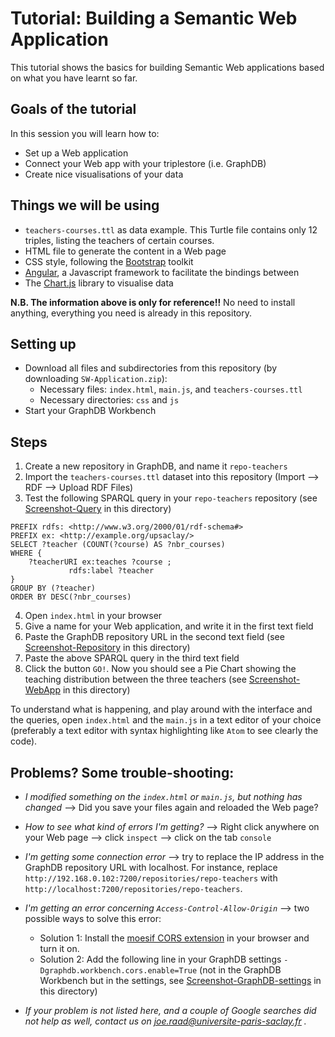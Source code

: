 # Tutorial: Building a Semantic Web Application

This tutorial shows the basics for building Semantic Web applications based on what you have learnt so far.

## Goals of the tutorial
In this session you will learn how to:
* Set up a Web application
* Connect your Web app with your triplestore (i.e. GraphDB)
* Create nice visualisations of your data

## Things we will be using
* `teachers-courses.ttl` as data example. This Turtle file contains only 12 triples, listing the teachers of certain courses.
* HTML file to generate the content in a Web page
* CSS style, following the [Bootstrap](https://getbootstrap.com/docs/4.0/components) toolkit
* [Angular](https://angular.io/), a Javascript framework to facilitate the bindings between  
* The [Chart.js](http://jtblin.github.io/angular-chart.js/) library to visualise data  

**N.B. The information above is only for reference!!** No need to install anything, everything you need is already in this repository.


## Setting up
* Download all files and subdirectories from this repository (by downloading `SW-Application.zip`):
  - Necessary files: `index.html`, `main.js`, and `teachers-courses.ttl`
  - Necessary directories: `css` and `js`
* Start your GraphDB Workbench

## Steps
1. Create a new repository in GraphDB, and name it `repo-teachers`
2. Import the `teachers-courses.ttl` dataset into this repository (Import --> RDF --> Upload RDF Files)
3. Test the following SPARQL query in your `repo-teachers` repository (see [Screenshot-Query](screenshots/Screenshot-Query.png) in this directory)
```
PREFIX rdfs: <http://www.w3.org/2000/01/rdf-schema#>
PREFIX ex: <http://example.org/upsaclay/>
SELECT ?teacher (COUNT(?course) AS ?nbr_courses)
WHERE {
    ?teacherURI ex:teaches ?course ;
             rdfs:label ?teacher
}
GROUP BY (?teacher)
ORDER BY DESC(?nbr_courses)
```
4. Open `index.html` in your browser
5. Give a name for your Web application, and write it in the first text field
6. Paste the GraphDB repository URL in the second text field (see [Screenshot-Repository](screenshots/Screenshot-Repository.png) in this directory)
7. Paste the above SPARQL query in the third text field
8. Click the button `GO!`. Now you should see a Pie Chart showing the teaching distribution between the three teachers (see [Screenshot-WebApp](screenshots/Screenshot-WebApp.png) in this directory)

To understand what is happening, and play around with the interface and the queries, open `index.html` and the `main.js` in a text editor of your choice (preferably a text editor with syntax highlighting like `Atom` to see clearly the code).


## Problems? Some trouble-shooting:
* _I modified something on the `index.html` or `main.js`, but nothing has changed_ -->
Did you save your files again and reloaded the Web page?

* _How to see what kind of errors I'm getting?_ --> Right click anywhere on your Web page --> click `inspect` --> click on the tab `console`

* _I'm getting some connection error_ --> try to replace the IP address in the GraphDB repository URL with localhost. For instance, replace `http://192.168.0.102:7200/repositories/repo-teachers` with `http://localhost:7200/repositories/repo-teachers`.

* _I'm getting an error concerning `Access-Control-Allow-Origin`_ --> two possible ways to solve this error:
  - Solution 1: Install the [moesif CORS extension](https://chrome.google.com/webstore/detail/moesif-orign-cors-changer/digfbfaphojjndkpccljibejjbppifbc?hl=en-US) in your browser and turn it on.
  - Solution 2: Add the following line in your GraphDB settings `-Dgraphdb.workbench.cors.enable=True`
    (not in the GraphDB Workbench but in the settings, see [Screenshot-GraphDB-settings](screenshots/Screenshot-GraphDB-settings.png) in this directory)


* _If your problem is not listed here, and a couple of Google searches did not help as well, contact us on joe.raad@universite-paris-saclay.fr ._
